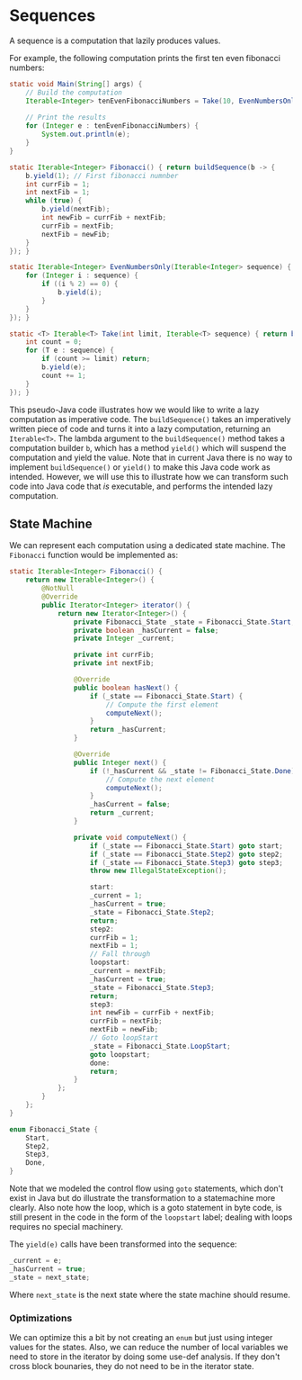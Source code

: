 # Sequences
A sequence is a computation that lazily produces values.

For example, the following computation prints the first ten even fibonacci numbers:

```java
static void Main(String[] args) {
    // Build the computation
    Iterable<Integer> tenEvenFibonacciNumbers = Take(10, EvenNumbersOnly(Fibonacci()));
    
    // Print the results
    for (Integer e : tenEvenFibonacciNumbers) {
        System.out.println(e);
    }
}

static Iterable<Integer> Fibonacci() { return buildSequence(b -> {
    b.yield(1); // First fibonacci numnber
    int currFib = 1;
    int nextFib = 1;
    while (true) {
        b.yield(nextFib);
        int newFib = currFib + nextFib;
        currFib = nextFib;
        nextFib = newFib;
    }
}); }

static Iterable<Integer> EvenNumbersOnly(Iterable<Integer> sequence) { return buildSequence(b -> {
    for (Integer i : sequence) {
        if ((i % 2) == 0) {
            b.yield(i);
        }
    }
}); }

static <T> Iterable<T> Take(int limit, Iterable<T> sequence) { return buildSequence(b -> {
    int count = 0;
    for (T e : sequence) {
        if (count >= limit) return;
        b.yield(e);
        count += 1;
    }
}); }
```

This pseudo-Java code illustrates how we would like to write a lazy computation as imperative code. The `buildSequence()` takes an imperatively written piece of code and turns it into a lazy computation, returning an `Iterable<T>`. The lambda argument to the `buildSequence()` method takes a computation builder `b`, which has a method `yield()` which will suspend the computation and yield the value. Note that in current Java there is no way to implement `buildSequence()` or `yield()` to make this Java code work as intended. However, we will use this to illustrate how we can transform such code into Java code that _is_ executable, and performs the intended lazy computation.

## State Machine
We can represent each computation using a dedicated state machine. The `Fibonacci` function would be implemented as:

```java
static Iterable<Integer> Fibonacci() {
    return new Iterable<Integer>() {
        @NotNull
        @Override
        public Iterator<Integer> iterator() {
            return new Iterator<Integer>() {
                private Fibonacci_State _state = Fibonacci_State.Start;
                private boolean _hasCurrent = false;
                private Integer _current;

                private int currFib;
                private int nextFib;

                @Override
                public boolean hasNext() {
                    if (_state == Fibonacci_State.Start) {
                        // Compute the first element
                        computeNext();
                    }
                    return _hasCurrent;
                }

                @Override
                public Integer next() {
                    if (!_hasCurrent && _state != Fibonacci_State.Done) {
                        // Compute the next element
                        computeNext();
                    }
                    _hasCurrent = false;
                    return _current;
                }

                private void computeNext() {
                    if (_state == Fibonacci_State.Start) goto start;
                    if (_state == Fibonacci_State.Step2) goto step2;
                    if (_state == Fibonacci_State.Step3) goto step3;
                    throw new IllegalStateException();

                    start:
                    _current = 1;
                    _hasCurrent = true;
                    _state = Fibonacci_State.Step2;
                    return;
                    step2:
                    currFib = 1;
                    nextFib = 1;
                    // Fall through
                    loopstart:
                    _current = nextFib;
                    _hasCurrent = true;
                    _state = Fibonacci_State.Step3;
                    return;
                    step3:
                    int newFib = currFib + nextFib;
                    currFib = nextFib;
                    nextFib = newFib;
                    // Goto loopStart
                    _state = Fibonacci_State.LoopStart;
                    goto loopstart;
                    done:
                    return;
                }
            };
        }
    };
}

enum Fibonacci_State {
    Start,
    Step2,
    Step3,
    Done,
}
```

Note that we modeled the control flow using `goto` statements, which don't exist in Java but do illustrate the transformation to a statemachine more clearly. Also note how the loop, which is a goto statement in byte code, is still present in the code in the form of the `loopstart` label; dealing with loops requires no special machinery.

The `yield(e)` calls have been transformed into the sequence:

```java
_current = e;
_hasCurrent = true;
_state = next_state;
```

Where `next_state` is the next state where the state machine should resume.

### Optimizations
We can optimize this a bit by not creating an `enum` but just using integer values for the states. Also, we can reduce the number of local variables we need to store in the iterator by doing some use-def analysis. If they don't cross block bounaries, they do not need to be in the iterator state.

